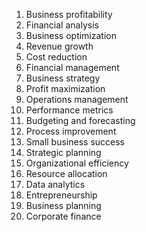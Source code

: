 1. Business profitability
2. Financial analysis
3. Business optimization
4. Revenue growth
5. Cost reduction
6. Financial management
7. Business strategy
8. Profit maximization
9. Operations management
10. Performance metrics
11. Budgeting and forecasting
12. Process improvement
13. Small business success
14. Strategic planning
15. Organizational efficiency
16. Resource allocation
17. Data analytics
18. Entrepreneurship
19. Business planning
20. Corporate finance

